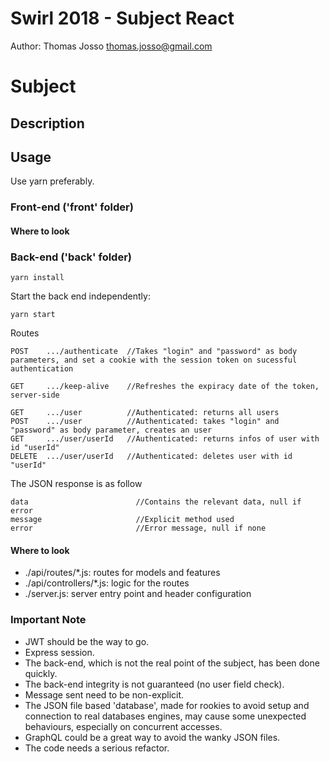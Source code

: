 # Swirl 2018 - Subject React
Author: Thomas Josso <thomas.josso@gmail.com>




# Subject

## Description

## Usage
Use yarn preferably.




### Front-end ('front' folder)

#### Where to look




### Back-end ('back' folder)
```
yarn install
```

Start the back end independently:
```
yarn start
```

Routes
```
POST    .../authenticate  //Takes "login" and "password" as body parameters, and set a cookie with the session token on sucessful authentication

GET     .../keep-alive    //Refreshes the expiracy date of the token, server-side

GET     .../user          //Authenticated: returns all users
POST    .../user          //Authenticated: takes "login" and "password" as body parameter, creates an user
GET     .../user/userId   //Authenticated: returns infos of user with id "userId"
DELETE  .../user/userId   //Authenticated: deletes user with id "userId"
```

The JSON response is as follow
```
data                        //Contains the relevant data, null if error
message                     //Explicit method used
error                       //Error message, null if none
```

#### Where to look

- ./api/routes/*.js: routes for models and features
- ./api/controllers/*.js: logic for the routes
- ./server.js: server entry point and header configuration

### Important Note
- JWT should be the way to go.
- Express session.
- The back-end, which is not the real point of the subject, has been done quickly.
- The back-end integrity is not guaranteed (no user field check).
- Message sent need to be non-explicit.
- The JSON file based 'database', made for rookies to avoid setup and connection to real databases engines,
may cause some unexpected behaviours, especially on concurrent accesses.
- GraphQL could be a great way to avoid the wanky JSON files.
- The code needs a serious refactor.
